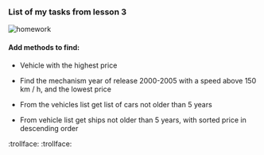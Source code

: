 ### List of my tasks from lesson 3

![homework](http://i.piccy.info/i9/529f216f86531ba1f2e82663f4ae5ba2/1521492352/35804/1230678/Vehicle.png)


#### Add methods to find:


- Vehicle with the highest price

- Find the mechanism year of release 2000-2005 with a speed above 150 km / h, and the lowest price

- From the vehicles list get list of cars not older than 5 years

- From vehicle list get ships not older than 5 years, with sorted price in descending order


:trollface:
:trollface: